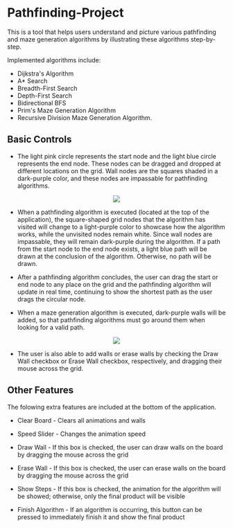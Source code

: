 # Pathfinding-Project
This is a tool that helps users understand and picture various pathfinding and maze generation algorithms by illustrating these algorithms step-by-step. 

Implemented algorithms include:
- Dijkstra's Algorithm
- A* Search
- Breadth-First Search 
- Depth-First Search
- Bidirectional BFS
- Prim's Maze Generation Algorithm
- Recursive Division Maze Generation Algorithm.

## Basic Controls
- The light pink circle represents the start node and the light blue circle represents the end node. These nodes can be dragged and dropped at different locations on the grid. Wall nodes are the squares shaded in a dark-purple color, and these nodes are impassable for pathfinding algorithms.

<p align = "center">
  <img src = "https://user-images.githubusercontent.com/63945057/87722383-d9a3af80-c76c-11ea-80a0-59bf3c22522b.png">
</p>       
                                                                                                                   
- When a pathfinding algorithm is executed (located at the top of the application), the square-shaped grid nodes that the algorithm has visited will change to a light-purple color to showcase how the algorithm works, while the unvisited nodes remain white. Since wall nodes are impassable, they will remain dark-purple during the algorithm. If a path from the start node to the end node exists, a light blue path will be drawn at the conclusion of the algorithm. Otherwise, no path will be drawn.

- After a pathfinding algorithm concludes, the user can drag the start or end node to any place on the grid and the pathfinding algorithm will update in real time, continuing to show the shortest path as the user drags the circular node.

- When a maze generation algorithm is executed, dark-purple walls will be added, so that pathfinding algorithms must go around them when looking for a valid path.

<p align="center">
  <img src="https://user-images.githubusercontent.com/63945057/87717691-a90c4780-c765-11ea-8306-046310cedadc.png">
</p>

- The user is also able to add walls or erase walls by checking the Draw Wall checkbox or Erase Wall checkbox, respectively, and dragging their mouse across the grid.


## Other Features
The folowing extra features are included at the bottom of the application.

- <p> Clear Board - Clears all animations and walls </p>
- <p> Speed Slider - Changes the animation speed </p>
- <p> Draw Wall - If this box is checked, the user can draw walls on the board by dragging the mouse across the grid </p>
- <p> Erase Wall - If this box is checked, the user can erase walls on the board by dragging the mouse across the grid </p>
- <p> Show Steps - If this box is checked, the animation for the algorithm will be showed; otherwise, only the final product will be visible </p>
- <p> Finish Algorithm - If an algorithm is occurring, this button can be pressed to immediately finish it and show the final product </p>
